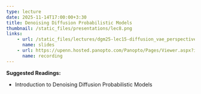 ```yaml
---
type: lecture
date: 2025-11-14T17:00:00+3:30
title: Denoising Diffusion Probabilistic Models
thumbnail: /static_files/presentations/lec8.png
links: 
    - url: /static_files/lectures/dgm25-lec15-diffusion_vae_perspective.pdf
      name: slides
    - url: https://upenn.hosted.panopto.com/Panopto/Pages/Viewer.aspx?id=84bd6813-8add-4d03-836e-b34100cd4ef7
      name: recording 
---
```

**Suggested Readings:**
- Introduction to Denoising Diffusion Probabilistic Models